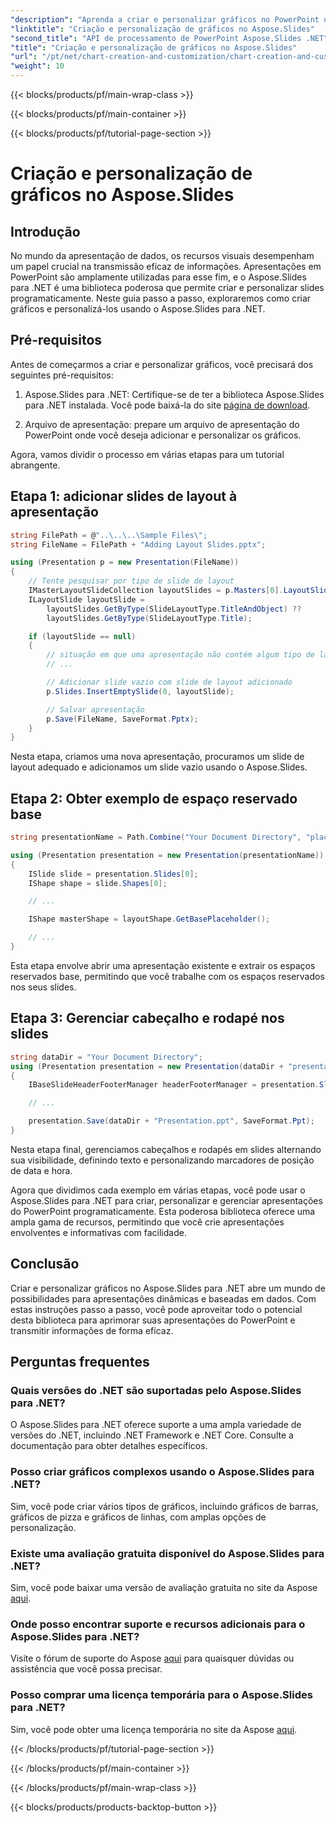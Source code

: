 ```yaml
---
"description": "Aprenda a criar e personalizar gráficos no PowerPoint usando o Aspose.Slides para .NET. Guia passo a passo para criar apresentações dinâmicas."
"linktitle": "Criação e personalização de gráficos no Aspose.Slides"
"second_title": "API de processamento de PowerPoint Aspose.Slides .NET"
"title": "Criação e personalização de gráficos no Aspose.Slides"
"url": "/pt/net/chart-creation-and-customization/chart-creation-and-customization/"
"weight": 10
---
```


{{< blocks/products/pf/main-wrap-class >}}

{{< blocks/products/pf/main-container >}}

{{< blocks/products/pf/tutorial-page-section >}}

# Criação e personalização de gráficos no Aspose.Slides


## Introdução

No mundo da apresentação de dados, os recursos visuais desempenham um papel crucial na transmissão eficaz de informações. Apresentações em PowerPoint são amplamente utilizadas para esse fim, e o Aspose.Slides para .NET é uma biblioteca poderosa que permite criar e personalizar slides programaticamente. Neste guia passo a passo, exploraremos como criar gráficos e personalizá-los usando o Aspose.Slides para .NET.

## Pré-requisitos

Antes de começarmos a criar e personalizar gráficos, você precisará dos seguintes pré-requisitos:

1. Aspose.Slides para .NET: Certifique-se de ter a biblioteca Aspose.Slides para .NET instalada. Você pode baixá-la do site [página de download](https://releases.aspose.com/slides/net/).

2. Arquivo de apresentação: prepare um arquivo de apresentação do PowerPoint onde você deseja adicionar e personalizar os gráficos.

Agora, vamos dividir o processo em várias etapas para um tutorial abrangente.

## Etapa 1: adicionar slides de layout à apresentação

```csharp
string FilePath = @"..\..\..\Sample Files\";
string FileName = FilePath + "Adding Layout Slides.pptx";

using (Presentation p = new Presentation(FileName))
{
    // Tente pesquisar por tipo de slide de layout
    IMasterLayoutSlideCollection layoutSlides = p.Masters[0].LayoutSlides;
    ILayoutSlide layoutSlide =
        layoutSlides.GetByType(SlideLayoutType.TitleAndObject) ??
        layoutSlides.GetByType(SlideLayoutType.Title);

    if (layoutSlide == null)
    {
        // situação em que uma apresentação não contém algum tipo de layout.
        // ...

        // Adicionar slide vazio com slide de layout adicionado 
        p.Slides.InsertEmptySlide(0, layoutSlide);

        // Salvar apresentação    
        p.Save(FileName, SaveFormat.Pptx);
    }
}
```

Nesta etapa, criamos uma nova apresentação, procuramos um slide de layout adequado e adicionamos um slide vazio usando o Aspose.Slides.

## Etapa 2: Obter exemplo de espaço reservado base

```csharp
string presentationName = Path.Combine("Your Document Directory", "placeholder.pptx");

using (Presentation presentation = new Presentation(presentationName))
{
    ISlide slide = presentation.Slides[0];
    IShape shape = slide.Shapes[0];

    // ...

    IShape masterShape = layoutShape.GetBasePlaceholder();

    // ...
}
```

Esta etapa envolve abrir uma apresentação existente e extrair os espaços reservados base, permitindo que você trabalhe com os espaços reservados nos seus slides.

## Etapa 3: Gerenciar cabeçalho e rodapé nos slides

```csharp
string dataDir = "Your Document Directory";
using (Presentation presentation = new Presentation(dataDir + "presentation.ppt"))
{
    IBaseSlideHeaderFooterManager headerFooterManager = presentation.Slides[0].HeaderFooterManager;

    // ...

    presentation.Save(dataDir + "Presentation.ppt", SaveFormat.Ppt);
}
```

Nesta etapa final, gerenciamos cabeçalhos e rodapés em slides alternando sua visibilidade, definindo texto e personalizando marcadores de posição de data e hora.

Agora que dividimos cada exemplo em várias etapas, você pode usar o Aspose.Slides para .NET para criar, personalizar e gerenciar apresentações do PowerPoint programaticamente. Esta poderosa biblioteca oferece uma ampla gama de recursos, permitindo que você crie apresentações envolventes e informativas com facilidade.

## Conclusão

Criar e personalizar gráficos no Aspose.Slides para .NET abre um mundo de possibilidades para apresentações dinâmicas e baseadas em dados. Com estas instruções passo a passo, você pode aproveitar todo o potencial desta biblioteca para aprimorar suas apresentações do PowerPoint e transmitir informações de forma eficaz.

## Perguntas frequentes

### Quais versões do .NET são suportadas pelo Aspose.Slides para .NET?
O Aspose.Slides para .NET oferece suporte a uma ampla variedade de versões do .NET, incluindo .NET Framework e .NET Core. Consulte a documentação para obter detalhes específicos.

### Posso criar gráficos complexos usando o Aspose.Slides para .NET?
Sim, você pode criar vários tipos de gráficos, incluindo gráficos de barras, gráficos de pizza e gráficos de linhas, com amplas opções de personalização.

### Existe uma avaliação gratuita disponível do Aspose.Slides para .NET?
Sim, você pode baixar uma versão de avaliação gratuita no site da Aspose [aqui](https://releases.aspose.com/).

### Onde posso encontrar suporte e recursos adicionais para o Aspose.Slides para .NET?
Visite o fórum de suporte do Aspose [aqui](https://forum.aspose.com/) para quaisquer dúvidas ou assistência que você possa precisar.

### Posso comprar uma licença temporária para o Aspose.Slides para .NET?
Sim, você pode obter uma licença temporária no site da Aspose [aqui](https://purchase.aspose.com/temporary-license/).

{{< /blocks/products/pf/tutorial-page-section >}}

{{< /blocks/products/pf/main-container >}}

{{< /blocks/products/pf/main-wrap-class >}}

{{< blocks/products/products-backtop-button >}}